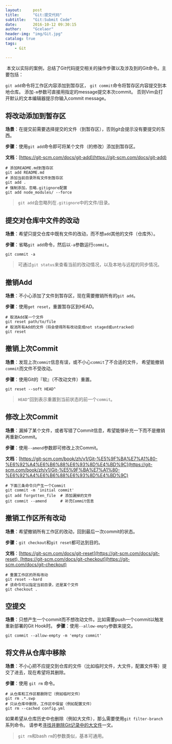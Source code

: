 ```yaml
---
layout:     post
title:      "Git:提交代码"
subtitle:   "Git:Submit Code"
date:       2016-10-12 09:30:15
author:     "Gcelaor"
header-img: "img/Git.jpg"
catalog: true
tags:
    - Git

---
```


 本文以实际的案例，总结了Git代码提交相关的操作步骤以及涉及到的Git命令。主要包括：

`git add`命令将工作区内容添加到暂存区， `git commit`命令将暂存区内容提交到本地仓库。 添加`-m`参数可直接用指定的message提交本次commit。 否则Vim会打开默认的文本编辑器提示你输入commit message。

## 将改动添加到暂存区

**场景**：在提交前需要选择提交的文件（到暂存区），否则git会提示没有要提交的东西。

**步骤**：使用`git add`命令即可将某个文件（的修改）添加到暂存区。

**文档**：[https://git-scm.com/docs/git-add](https://git-scm.com/docs/git-add)

```
# 添加README.md到暂存区
git add README.md
# 添加当前目录所有文件到暂存区
git add .
# 强制添加，忽略.gitignore配置
git add node_modules/ --force

```

> `git add`会忽略列在`.gitignore`中的文件/目录。

## 提交对仓库中文件的改动

**场景**：希望只提交仓库中既有文件的改动，而不想`add`其他的文件（仓库外）。

**步骤**：省略`git add`命令，然后以`-a`参数运行`commit`。

```
git commit -a

```

> 可通过`git status`来查看当前的改动情况，以及本地与远程的同步情况。

## 撤销Add

**场景**：不小心添加了文件到暂存区，现在需要撤销所有的`git add`。

**步骤**：使用`get reset`，重置暂存区到HEAD。

```
# 取消Add某一个文件
git reset path/to/file
# 取消所有Add的文件（将会使得所有改动变成not staged或untracked）
git reset

```

## 撤销上次Commit

**场景**：发现上次`commit`信息有误，或不小心`commit`了不合适的文件， 希望能撤销`commit`而文件不受改动。

**步骤**：使用Git的『软』（不改动文件）重置。

```
git reset --soft HEAD^

```

> `HEAD^`回到表示重置到当前状态的前一个`commit`。

## 修改上次Commit

**场景**：漏掉了某个文件，或者写错了Commit信息，希望能够补充一下而不是撤销再重新Commit。

**步骤**：使用`--amend`参数即可修改上次Commit。

**文档**：[https://git-scm.com/book/zh/v1/Git-%E5%9F%BA%E7%A1%80-%E6%92%A4%E6%B6%88%E6%93%8D%E4%BD%9C](https://git-scm.com/book/zh/v1/Git-%E5%9F%BA%E7%A1%80-%E6%92%A4%E6%B6%88%E6%93%8D%E4%BD%9C)

```
# 下面三条命令只产生一个Commit
git commit -m 'initial commit'
git add forgotten_file  # 添加漏掉的文件
git commit --amend      # 补充Commit信息

```

## 撤销工作区所有改动

**场景**：希望撤销所有工作区的改动，回到最后一次commit的状态。

**步骤**：`git checkout`和`git reset`都可达到目的。

**文档**：[https://git-scm.com/docs/git-reset](https://git-scm.com/docs/git-reset), [https://git-scm.com/docs/git-checkout](https://git-scm.com/docs/git-checkout)

```
# 重置工作区的所有改动
git reset --hard
# 该命令可以指定当前目录，还是某个文件
git checkout .

```

## 空提交

**场景**：只想产生一个commit而不想改动文件。比如需要push一个commit以触发重新部署的Git Hook时。 **步骤**：使用`--allow-empty`参数来提交。

```
git commit --allow-empty -m 'empty commit'

```

## 将文件从仓库中移除

**场景**：不小心把不应提交到仓库的文件（比如临时文件，大文件，配置文件等）提交了进去，现在希望将其删除。

**步骤**：使用 `git rm` 命令。

```
# 从仓库和工作区都删除它（例如临时文件）
git rm .*.swp
# 只从仓库中删除，工作区中保留（例如配置文件）
git rm --cached config.yml

```

如果希望从仓库历史中也删除（例如大文件），那么需要使用`git filter-branch`系列命令。 请参考[寻找并删除Git记录中的大文件](http://harttle.com/2016/03/22/purge-large-files-in-gitrepo.html)一文。

> `git rm`和bash `rm`的参数类似，基本可通用。